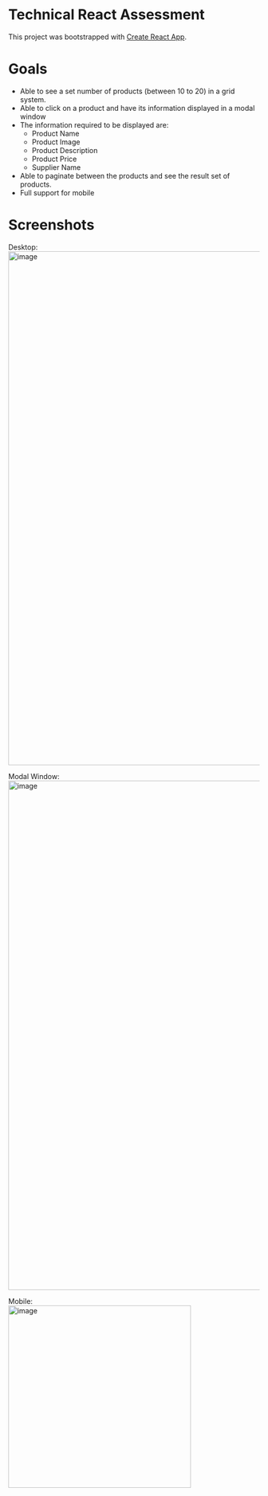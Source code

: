 # Technical React Assessment

This project was bootstrapped with [Create React App](https://github.com/facebook/create-react-app).

# Goals

* Able to see a set number of products (between 10 to 20) in a grid system.
* Able to click on a product and have its information displayed in a modal window
* The information required to be displayed are:
  - Product Name
  - Product Image
  - Product Description
  - Product Price
  - Supplier Name
* Able to paginate between the products and see the result set of products. 
* Full support for mobile

# Screenshots

Desktop:<br />
<img width="1031" alt="image" src="https://user-images.githubusercontent.com/9658655/194941516-48154df0-4c50-472e-ba4c-ac9e7b0ec035.png">

Modal Window:<br />
<img width="1022" alt="image" src="https://user-images.githubusercontent.com/9658655/194941573-0b32f8c0-1f67-468a-b5bd-798eab7ab187.png">

Mobile:<br />
<img width="366" alt="image" src="https://user-images.githubusercontent.com/9658655/194941624-31168b70-80ea-4d9d-952b-79c2196b8d5a.png">

